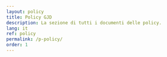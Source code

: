 ```yaml
---
layout: policy
title: Policy GJD
description: La sezione di tutti i documenti delle policy.
lang: it
ref: policy
permalink: /p-policy/
order: 1
---
```

